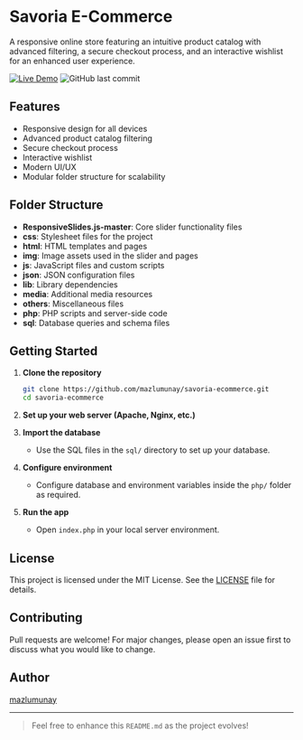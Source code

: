 # Savoria E-Commerce

A responsive online store featuring an intuitive product catalog with advanced filtering, a secure checkout process, and an interactive wishlist for an enhanced user experience.

[![Live Demo](https://img.shields.io/badge/TRY%20IT-LIVE%20DEMO-brightgreen)](https://mazlumunay.github.io/diceRollingProject/)
![GitHub last commit](https://img.shields.io/github/last-commit/mazlumunay/diceRollingProject)

## Features

- Responsive design for all devices
- Advanced product catalog filtering
- Secure checkout process
- Interactive wishlist
- Modern UI/UX
- Modular folder structure for scalability

## Folder Structure
- **ResponsiveSlides.js-master**: Core slider functionality files
- **css**: Stylesheet files for the project
- **html**: HTML templates and pages
- **img**: Image assets used in the slider and pages
- **js**: JavaScript files and custom scripts
- **json**: JSON configuration files
- **lib**: Library dependencies
- **media**: Additional media resources
- **others**: Miscellaneous files
- **php**: PHP scripts and server-side code
- **sql**: Database queries and schema files


## Getting Started

1. **Clone the repository**
    ```bash
    git clone https://github.com/mazlumunay/savoria-ecommerce.git
    cd savoria-ecommerce
    ```

2. **Set up your web server (Apache, Nginx, etc.)**

3. **Import the database**
    - Use the SQL files in the `sql/` directory to set up your database.

4. **Configure environment**
    - Configure database and environment variables inside the `php/` folder as required.

5. **Run the app**
    - Open `index.php` in your local server environment.

## License

This project is licensed under the MIT License. See the [LICENSE](LICENSE) file for details.

## Contributing

Pull requests are welcome! For major changes, please open an issue first to discuss what you would like to change.

## Author

[mazlumunay](https://github.com/mazlumunay)

---

> Feel free to enhance this `README.md` as the project evolves!